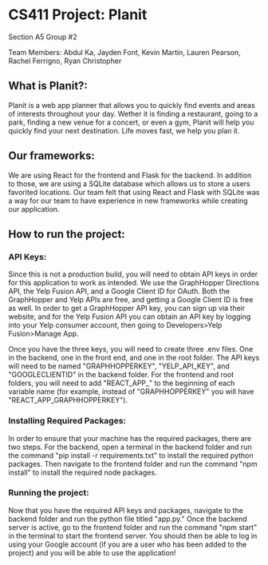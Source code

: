 # CS411 Project: Planit

Section A5 Group #2

Team Members: Abdul Ka, Jayden Font, Kevin Martin, Lauren Pearson, Rachel Ferrigno, Ryan Christopher

## What is Planit?:

Planit is a web app planner that allows you to quickly find events and areas of interests throughout your day. Wether it is finding a restaurant, going to a park, finding a new venue for a concert, or even a gym, Planit will help you quickly find your next destination. Life moves fast, we help you plan it. 

## Our frameworks:

We are using React for the frontend and Flask for the backend. In addition to those, we are using a SQLite database which allows us to store a users favorited locations. Our team felt that using React and Flask with SQLite was a way for our team to have experience in new frameworks while creating our application. 

## How to run the project: 

### API Keys:

Since this is not a production build, you will need to obtain API keys in order for this application to work as intended. We use the GraphHopper Directions API, the Yelp Fusion API, and a Google Client ID for OAuth. Both the GraphHopper and Yelp APIs are free, and getting a Google Client ID is free as well. In order to get a GraphHopper API key, you can sign up via their website, and for the Yelp Fusion API you can obtain an API key by logging into your Yelp consumer account, then going to Developers>Yelp Fusion>Manage App. 

Once you have the three keys, you will need to create three .env files. One in the backend, one in the front end, and one in the root folder. The API keys will need to be named "GRAPHHOPPERKEY", "YELP_API_KEY", and "GOOGLECLIENTID" in the backend folder. For the frontend and root folders, you will need to add "REACT_APP_" to the beginning of each variable name (for example, instead of "GRAPHHOPPERKEY" you will have "REACT_APP_GRAPHHOPPERKEY"). 

### Installing Required Packages:

In order to ensure that your machine has the required packages, there are two steps. For the backend, open a terminal in the backend folder and run the command "pip install -r requirements.txt" to install the required python packages. Then navigate to the frontend folder and run the command "npm install" to install the required node packages. 


### Running the project:

Now that you have the required API keys and packages, navigate to the backend folder and run the python file titled "app.py." Once the backend server is active, go to the frontend folder and run the command "npm start" in the terminal to start the frontend server. You should then be able to log in using your Google account (if you are a user who has been added to the project) and you will be able to use the application!
